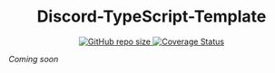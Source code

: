 <h1 align="center">Discord-TypeScript-Template</h1>

<p align="center">
  <a href="#">
    <img alt="GitHub repo size" src="https://img.shields.io/github/repo-size/skymunn/discord-ts-template.svg">
  </a>
  <a href='https://coveralls.io/github/skymunn/discord-ts-template?branch=master'>
    <img src='https://coveralls.io/repos/github/skymunn/discord-ts-template/badge.svg?branch=master' alt='Coverage Status' />
  </a>
</p>

*Coming soon*